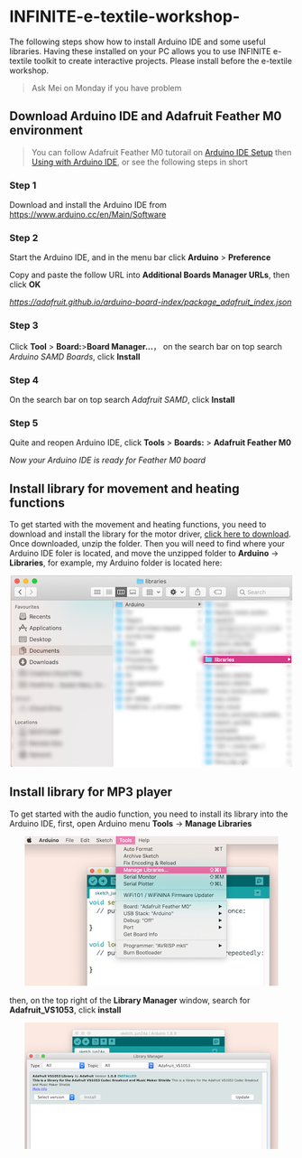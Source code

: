# INFINITE-e-textile-workshop-
The following steps show how to install Arduino IDE and some useful libraries. Having these installed on your PC allows you to use INFINITE e-textile toolkit to create interactive projects. Please install before the e-textile workshop. 
> Ask Mei on Monday if you have problem 

## Download Arduino IDE and Adafruit Feather M0 environment
> You can follow Adafruit Feather M0 tutorail on [Arduino IDE Setup](https://learn.adafruit.com/adafruit-feather-m0-basic-proto/setup) then [Using with Arduino IDE](https://learn.adafruit.com/adafruit-feather-m0-basic-proto/using-with-arduino-ide), or see the following steps in short

### Step 1

Download and install the Arduino IDE from https://www.arduino.cc/en/Main/Software

### Step 2

Start the Arduino IDE, and in the menu bar click **Arduino** > **Preference**

Copy and paste the follow URL into **Additional Boards Manager URLs**, then click **OK**

*https://adafruit.github.io/arduino-board-index/package_adafruit_index.json*

### Step 3

Click **Tool** > **Board:**>**Board Manager...**， on the search bar on top search *Arduino SAMD Boards*, click **Install** 

### Step 4

On the search bar on top search *Adafruit SAMD*, click **Install** 

### Step 5

Quite and reopen Arduino IDE, click **Tools** > **Boards:** > **Adafruit Feather M0**

*Now your Arduino IDE is ready for Feather M0 board*

## Install library for movement and heating functions

To get started with the movement and heating functions, you need to download and install the library for the motor driver, [click here to download](https://github.com/sparkfun/SparkFun_TB6612FNG_Arduino_Library/archive/master.zip). Once downloaded, unzip the folder. Then you will need to find where your Arduino IDE foler is located, and move the unzipped folder to **Arduino** -> **Libraries**, for example, my Arduino folder is located here:

<p align="center">
  <img src="https://github.com/Mei2020/INFINITE-e-textile-workshop-/blob/main/pics/motor_step1.JPG">
  </p>

## Install library for MP3 player 

To get started with the audio function, you need to install its library into the Arduino IDE, first, open Arduino menu **Tools** -> **Manage Libraries** 
<p align="center">
<img src="https://github.com/Mei2020/INFINITE-e-textile-workshop-/blob/main/pics/MP3_step1.png">
</p> 

then, on the top right of the **Library Manager** window, search for **Adafruit_VS1053**, click **install**

<p align="center">
<img src="https://github.com/Mei2020/INFINITE-e-textile-workshop-/blob/main/pics/MP3_step2.png">
</p>

